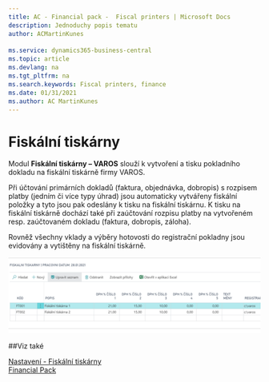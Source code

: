 ```yaml
---
title: AC - Financial pack -  Fiscal printers | Microsoft Docs
description: Jednoduchy popis tematu
author: ACMartinKunes

ms.service: dynamics365-business-central
ms.topic: article
ms.devlang: na
ms.tgt_pltfrm: na
ms.search.keywords: Fiscal printers, finance 
ms.date: 01/31/2021
ms.author: AC MartinKunes
---
```

# Fiskální tiskárny

Modul **Fiskální tiskárny – VAROS** slouží k vytvoření a tisku pokladního dokladu na fiskální tiskárně firmy VAROS. 

Při účtování primárních dokladů (faktura, objednávka, dobropis) s rozpisem platby (jedním či více typy úhrad) jsou automaticky vytvářeny fiskální položky a tyto jsou pak odeslány k tisku na fiskální tiskárnu. K tisku na fiskální tiskárně dochází také při zaúčtování rozpisu platby na vytvořeném resp. zaúčtovaném dokladu (faktura, dobropis, záloha).

Rovněž všechny vklady a výběry hotovosti do registrační pokladny jsou evidovány a vytištěny na fiskální tiskárně.

![Fiskální tiskrány](media/fiscal_printers.png "Fiskální tiskrány")

##Viz také

[Nastavení - Fiskální tiskárny](ac-fiscal-printers-setup.md)  
[Financial Pack](ac-finance-pack.md)  
